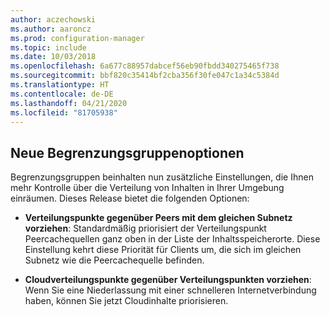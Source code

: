 ```yaml
---
author: aczechowski
ms.author: aaroncz
ms.prod: configuration-manager
ms.topic: include
ms.date: 10/03/2018
ms.openlocfilehash: 6a677c88957dabcef56eb90fbdd340275465f738
ms.sourcegitcommit: bbf820c35414bf2cba356f30fe047c1a34c5384d
ms.translationtype: HT
ms.contentlocale: de-DE
ms.lasthandoff: 04/21/2020
ms.locfileid: "81705938"
---
```

## <a name="new-boundary-group-options"></a><a name="bkmk_bgoptions"></a> Neue Begrenzungsgruppenoptionen
<!--1358749-->

Begrenzungsgruppen beinhalten nun zusätzliche Einstellungen, die Ihnen mehr Kontrolle über die Verteilung von Inhalten in Ihrer Umgebung einräumen. Dieses Release bietet die folgenden Optionen:

- **Verteilungspunkte gegenüber Peers mit dem gleichen Subnetz vorziehen**: Standardmäßig priorisiert der Verteilungspunkt Peercachequellen ganz oben in der Liste der Inhaltsspeicherorte. Diese Einstellung kehrt diese Priorität für Clients um, die sich im gleichen Subnetz wie die Peercachequelle befinden.  

- **Cloudverteilungspunkte gegenüber Verteilungspunkten vorziehen**: Wenn Sie eine Niederlassung mit einer schnelleren Internetverbindung haben, können Sie jetzt Cloudinhalte priorisieren.  


